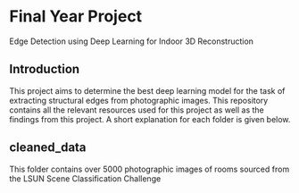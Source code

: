 # Final Year Project
Edge Detection using Deep Learning for Indoor 3D Reconstruction
## Introduction
This project aims to determine the best deep learning model for the task of extracting structural edges from photographic images. 
This repository contains all the relevant resources used for this project as well as the findings from this project. A short 
explanation for each folder is given below.
## cleaned_data
This folder contains over 5000 photographic images of rooms sourced from the LSUN Scene Classification Challenge
